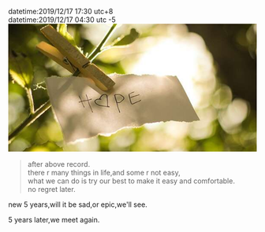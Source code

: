 datetime:2019/12/17 17:30 utc+8  
datetime:2019/12/17 04:30 utc -5  
![img043](../img/img043.jpg)  
>after above record.  
>there r many things in life,and some r not easy,  
>what we can do is try our best to make it easy and comfortable.  
>no regret later.  

new 5 years,will it be sad,or epic,we'll see.  

5 years later,we meet again.  
